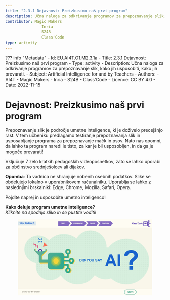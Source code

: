 ```yaml
---
title: "2.3.1 Dejavnost: Preizkusimo naš prvi program"
description: Učna naloga za odkrivanje programov za prepoznavanje slik, kako jih usposobiti, kako jih prevarati.
contributor: Magic Makers
                Inria
                S24B
                Class'Code   
type: activity
---
```

??? info "Metadata"
    - Id: EU.AI4T.O1.M2.3.1a
    - Title: 2.3.1 Dejavnost: Preizkusimo naš prvi program
    - Type: activity
    - Description: Učna naloga za odkrivanje programov za prepoznavanje slik, kako jih usposobiti, kako jih prevarati.
    - Subject: Artificial Intelligence for and by Teachers
    - Authors:
        - AI4T 
        - Magic Makers
        - Inria
        - S24B
        - Class'Code
    - Licence: CC BY 4.0
    - Date: 2022-11-15

# Dejavnost: Preizkusimo naš prvi program

Prepoznavanje slik je področje umetne inteligence, ki je doživelo precejšnjo rast. V tem učbeniku predlagamo testiranje prepoznavanja slik in usposabljanje programa za prepoznavanje mačk in psov. Nato nas opomni, da lahko ta program naredi le tisto, za kar je bil usposobljen, in da ga je mogoče prevarati!

Vključuje 7 zelo kratkih pedagoških videoposnetkov, zato se lahko uporabi za občinstvo srednješolcev ali dijakov.

**Opomba**: Ta vadnica ne shranjuje nobenih osebnih podatkov. Slike se obdelujejo lokalno v uporabnikovem računalniku. Uporablja se lahko z naslednjimi brskalniki: Edge, Chrome, Mozilla, Safari, Opera.

Pojdite naprej in usposobite umetno inteligenco!

**Kako deluje program umetne inteligence?**  
_Kliknite na spodnjo sliko in se pustite voditi!_

<a href="https://pixees.fr/classcodeiai/app/tuto1?lang=sl" target="_blank"><figure>
  <img src="Images/Tuto-M1-FirstProgram-SI.png" />
</figure></a>
